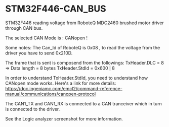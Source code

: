 # STM32F446-CAN_BUS
STM32F446 reading voltage from RoboteQ MDC2460 brushed motor driver through CAN bus. 

The selected CAN Mode is : CANopen !

Some notes: The Can_Id of RoboteQ is 0x08 , to read the voltage from the driver you have to send 0x210D.

The frame that is sent is composend from the followings:
TxHeader.DLC = 8 => Data length = 8 bytes
TxHeader.StdId = 0x600 | 8 

In order to understand TxHeader.StdId, you need to understand how CANopen mode works.
Here's a link for more details: https://doc.ingeniamc.com/emcl2/command-reference-manual/communications/canopen-protocol


The CAN1_TX and CAN1_RX is connected to a CAN tranceiver which in turn is connected to the driver.

See the Logic analyzer screenshot for more information. 
